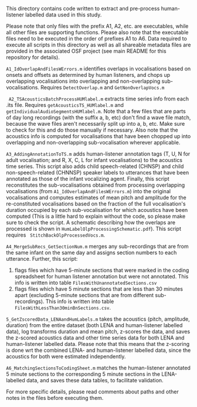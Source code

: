 This directory contains code written to extract and pre-process human-listener labelled data used in this study. 

Please note that only files with the prefix A1, A2, etc. are executables, while all other files are supporting functions. Please also note that the executable files need to be executed in the order of prefixes A1 to A6. Data required to execute all scripts in this directory as well as all shareable metadata files are provided in the associated OSF project (see main README for this repository for details).

`A1_IdOverlapAndFilesWErrors.m` identifies overlaps in vocalisations based on onsets and offsets as determined by human listeners, and chops up overlapping vocalisations into overlapping and non-overlapping sub-vocalisations. Requires `DetectOverlap.m` and `GetNonOverlapVocs.m`

` A2_TSAcousticsBatchProcessHUMlabel.m` extracts time series info from each .its file. Requires `getAcousticsTS_HUMlabel.m` and `getIndividualAudioSegmentsHUMlabel.m`. Note that a few files that are parts of day long recordings (with the suffix a, b, etc) don't find a wave file match, because the wave files aren't necessarily split up into a, b, etc. Make sure to check for this and do those manually if necessary. Also note that the acoustics info is computed for vocalisations that have been chopped up into overlapping and non-overlapping sub-vocalisation wherever applicable. 

`A3_AddingAnnotationToTS.m` adds human-listener annotation tags (T, U, N for adult vocalisation; and R, X, C, L for infant vocalisations) to the acoustics time series. This script also adds child speech-related (CHNSP) and child non-speech-related (CHNNSP) speaker labels to utterances that have been annotated as those of the infant vocalizing agent. Finally, this script reconstitutes the sub-vocalisations obtained from processing overlapping vocalisations (from `A1_IdOverlapAndFilesWErrors.m`) into the original vocalisations and computes estimates of mean pitch and amplitude for the re-constituted vocalisations based on the fraction of the full vocalisation's duration occupied by each sub-vocalisation for which acoustics have been computed (This is a little hard to explain without the code, so please make sure to check the script. A schematic describing how the overlaps are processed is shown in `HumLabelOlpProcessingSchematic.pdf`). This script requires ` StitchBackOlpProcessedVocs.m`.
 
` A4_MergeSubRecs_GetSectionNum.m ` merges any sub-recordings that are from the same infant on the same day and assigns section numbers to each utterance. Further, this script:
1.	flags files which have 5-minute sections that were marked in the coding spreadsheet for human listener annotation but were not annotated. This info is written into table `FilesWithUnannotatedSections.csv`
2.	flags files which have 5 minute sections that are less than 30 minutes apart (excluding 5-minute sections that are from different sub-recordings). This info is written into table `FilesWithLessThan30minBnSections.csv`.

`5_GetZscoredData_LENAandHumLabels.m` takes the acoustics (pitch, amplitude, duration) from the entire dataset (both LENA and human-listener labelled data), log transforms duration and mean pitch, z-scores the data, and saves the z-scored acoustics data and other time series data for both LENA and human-listener labelled data. Please note that this means that the z-scoring is done wrt the combined LENA- and human-listener labelled data, since the acoustics for both were estimated independently. 

`A6_MatchingSectionsToCodingSheet.m` matches the human-listener annotated 5 minute sections to the corresponding 5 minute sections in the LENA-labelled data, and saves these data tables, to facilitate validation.

For more specific details, please read comments about paths and other notes in the files before executing them.
